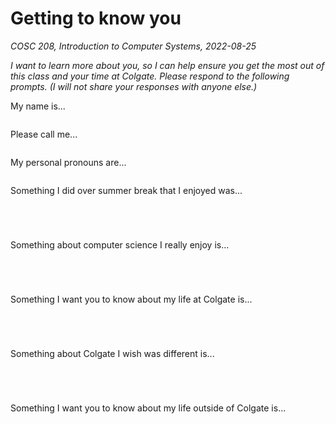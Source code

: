 # Getting to know you
_COSC 208, Introduction to Computer Systems, 2022-08-25_

*I want to learn more about you, so I can help ensure you get the most out of this class and your time at Colgate. Please respond to the following prompts. (I will not share your responses with anyone else.)*

My name is...
```

```

Please call me...
```

```

My personal pronouns are...
```

```

Something I did over summer break that I enjoyed was...
```




```

Something about computer science I really enjoy is...
```




```

Something I want you to know about my life at Colgate is...
```




```
Something about Colgate I wish was different is...
```




```
Something I want you to know about my life outside of Colgate is...
